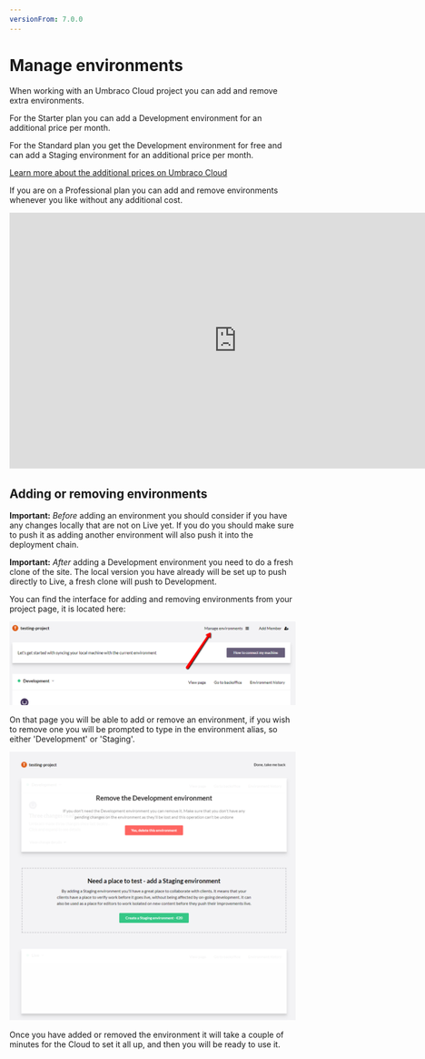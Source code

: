 ```yaml
---
versionFrom: 7.0.0
---
```


# Manage environments

When working with an Umbraco Cloud project you can add and remove extra environments. 

For the Starter plan you can add a Development environment for an additional price per month.

For the Standard plan you get the Development environment for free and can add a Staging environment for an additional price per month.

 [Learn more about the additional prices on Umbraco Cloud](https://umbraco.com/cloud-pricing/)

If you are on a Professional plan you can add and remove environments whenever you like without any additional cost.

<iframe width="800" height="450" src="https://www.youtube.com/embed/9AwZNyaHbVk?rel=0" frameborder="0" allow="autoplay; encrypted-media" allowfullscreen></iframe>

## Adding or removing environments

__Important:__ *Before* adding an environment you should consider if you have any changes locally that are not on Live yet. If you do you should make sure to push it as adding another environment will also push it into the deployment chain.

__Important:__ *After* adding a Development environment you need to do a fresh clone of the site. The local version you have already will be set up to push directly to Live, a fresh clone will push to Development.

You can find the interface for adding and removing environments from your project page, it is located here:

![Adding and environments](images/Manage-environments.png)

On that page you will be able to add or remove an environment, if you wish to remove one you will be prompted to type in the environment alias, so either 'Development' or 'Staging'.

![Environment overview](images/Environments.png)

Once you have added or removed the environment it will take a couple of minutes for the Cloud to set it all up, and then you will be ready to use it.
